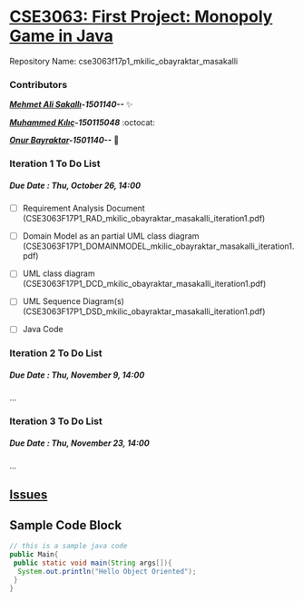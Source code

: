 # [CSE3063: First Project: Monopoly Game in Java](https://github.com/muhammeddkilicc/cse3063f17p1_mkilic_obayraktar_masakalli "CSE3063 Java Project")
Repository Name: cse3063f17p1_mkilic_obayraktar_masakalli

### Contributors

__*[Mehmet Ali Sakallı](https://github.com/mehmetalisakalli)-1501140--*__ :sparkles:

__*[Muhammed Kılıç](https://github.com/muhammeddkilicc/)-150115048*__ :octocat:

__*[Onur Bayraktar](https://github.com/onurbayraktar)-1501140--*__ :rocket:


 ### Iteration 1 To Do List
 ##### Due Date : Thu, October 26, 14:00

- [ ] Requirement Analysis Document (CSE3063F17P1_RAD_mkilic_obayraktar_masakalli_iteration1.pdf)
- [ ] Domain Model as an partial UML class diagram (CSE3063F17P1_DOMAINMODEL_mkilic_obayraktar_masakalli_iteration1.pdf)
- [ ] UML class diagram (CSE3063F17P1_DCD_mkilic_obayraktar_masakalli_iteration1.pdf)
- [ ] UML Sequence Diagram(s) (CSE3063F17P1_DSD_mkilic_obayraktar_masakalli_iteration1.pdf)
- [ ] Java Code


### Iteration 2 To Do List
##### Due Date : Thu, November 9, 14:00
...

### Iteration 3 To Do List
##### Due Date : Thu, November 23, 14:00
...

## [Issues](https://github.com/muhammeddkilicc/cse3063f17p1_mkilic_obayraktar_masakalli/issues)

## Sample Code Block

``` java
// this is a sample java code
public Main{
 public static void main(String args[]){
  System.out.println("Hello Object Oriented");
 }
}
```
